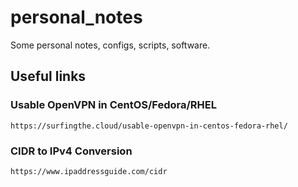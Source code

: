 # personal_notes
Some personal notes, configs, scripts, software.

## Useful links
### Usable OpenVPN in CentOS/Fedora/RHEL   
``` https://surfingthe.cloud/usable-openvpn-in-centos-fedora-rhel/ ```   
### CIDR to IPv4 Conversion   
```https://www.ipaddressguide.com/cidr```
